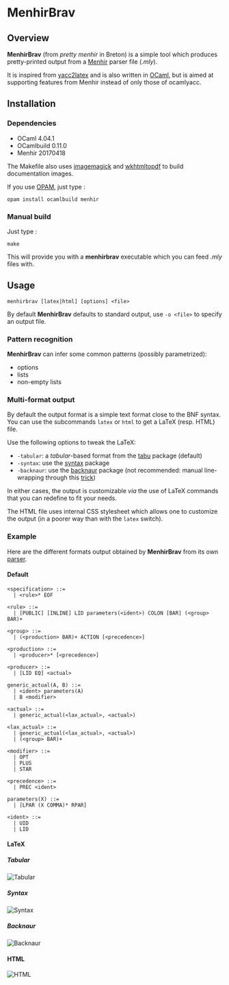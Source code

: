 # MenhirBrav
## Overview
**MenhirBrav** (from *pretty menhir* in Breton) is a simple tool which produces pretty-printed output from a [Menhir] parser file (*.mly*).

It is inspired from [yacc2latex] and is also written in [OCaml], but is aimed at supporting features from Menhir instead of only those of ocamlyacc.

## Installation
### Dependencies
- OCaml 4.04.1
- OCamlbuild 0.11.0
- Menhir 20170418

The Makefile also uses [imagemagick] and [wkhtmltopdf] to build documentation images.

If you use [OPAM], just type :
```
opam install ocamlbuild menhir
```

### Manual build
Just type :
```
make
```

This will provide you with a **menhirbrav** executable which you can feed *.mly* files with.

## Usage
```
menhirbrav [latex|html] [options] <file>
```

By default **MenhirBrav** defaults to standard output, use `-o <file>` to specify an output file.

### Pattern recognition
**MenhirBrav** can infer some common patterns (possibly parametrized):
- options
- lists
- non-empty lists

### Multi-format output
By default the output format is a simple text format close to the BNF syntax. You can use the subcommands `latex` or `html` to get a LaTeX (resp. HTML) file.

Use the following options to tweak the LaTeX:
- `-tabular`: a *tabular*-based format from the [tabu] package (default)
- `-syntax`: use the [syntax] package
- `-backnaur`: use the [backnaur] package (not recommended: manual line-wrapping through this [trick](https://tex.stackexchange.com/a/308753))

In either cases, the output is customizable *via* the use of LaTeX commands that you can redefine to fit your needs.

The HTML file uses internal CSS stylesheet which allows one to customize the output (in a poorer way than with the `latex` switch).

### Example
Here are the different formats output obtained by **MenhirBrav** from its own [parser](src/parser.mly).

#### Default
```
<specification> ::=
  | <rule>* EOF

<rule> ::=
  | [PUBLIC] [INLINE] LID parameters(<ident>) COLON [BAR] (<group> BAR)+

<group> ::=
  | (<production> BAR)+ ACTION [<precedence>]

<production> ::=
  | <producer>* [<precedence>]

<producer> ::=
  | [LID EQ] <actual>

generic_actual(A, B) ::=
  | <ident> parameters(A)
  | B <modifier>

<actual> ::=
  | generic_actual(<lax_actual>, <actual>)

<lax_actual> ::=
  | generic_actual(<lax_actual>, <actual>)
  | (<group> BAR)+

<modifier> ::=
  | OPT
  | PLUS
  | STAR

<precedence> ::=
  | PREC <ident>

parameters(X) ::=
  | [LPAR (X COMMA)* RPAR]

<ident> ::=
  | UID
  | LID
```

#### LaTeX
##### Tabular
![Tabular](doc/tabular.png)

##### Syntax
![Syntax](doc/syntax.png)

##### Backnaur
![Backnaur](doc/backnaur.png)

#### HTML
![HTML](doc/html.png)

[Menhir]: http://gallium.inria.fr/~fpottier/menhir/
[yacc2latex]: http://www-verimag.imag.fr/~raymond/index.php/yacc2latex/
[OCaml]: http://ocaml.org/
[OPAM]: http://opam.ocaml.org/
[wkhtmltopdf]: https://wkhtmltopdf.org/
[imagemagick]: http://www.imagemagick.org/script/index.php
[tabu]: https://www.ctan.org/pkg/tabu
[syntax]: https://www.ctan.org/pkg/syntax-mdw
[backnaur]: https://www.ctan.org/pkg/backnaur
